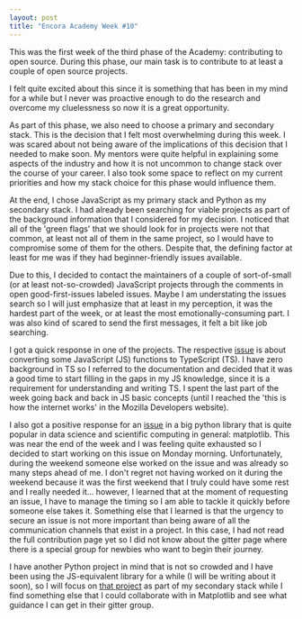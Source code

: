 ```yaml
---
layout: post
title: "Encora Academy Week #10"
---
```


This was the first week of the third phase of the Academy: contributing to open source. During this phase, our main task is to contribute to at least a couple of open source projects.

I felt quite excited about this since it is something that has been in my mind for a while but I never was proactive enough to do the research and overcome my cluelessness so now it is a great opportunity. 

As part of this phase, we also need to choose a primary and secondary stack. This is the decision that I felt most overwhelming during this week. I was scared about not being aware of the implications of this decision that I needed to make soon. My mentors were quite helpful in explaining some aspects of the industry and how it is not uncommon to change stack over the course of your career. I also took some space to reflect on my current priorities and how my stack choice for this phase would influence them. 

At the end, I chose JavaScript as my primary stack and Python as my secondary stack. I had already been searching for viable projects as part of the background information that I considered for my decision. I noticed that all of the 'green flags' that we should look for in projects were not that common, at least not all of them in the same project, so I would have to compromise some of them for the others. Despite that, the defining factor at least for me was if they had beginner-friendly issues available. 

Due to this, I decided to contact the maintainers of a couple of sort-of-small (or at least not-so-crowded) JavaScript projects through the comments in open good-first-issues labeled issues. Maybe I am understating the issues search so I will just emphasize that at least in my perception, it was the hardest part of the week, or at least the most emotionally-consuming part. I was also kind of scared to send the first messages, it felt a bit like job searching. 

I got a quick response in one of the projects. The respective [issue](https://github.com/lukasoppermann/html5sortable/issues/314) is about converting some JavaScript (JS) functions to TypeScript (TS). I have zero background in TS so I referred to the documentation and decided that it was a good time to start filling in the gaps in my JS knowledge, since it is a requirement for understanding and writing TS. I spent the last part of the week going back and back in JS basic concepts (until I reached the 'this is how the internet works' in the Mozilla Developers website). 

I also got a positive response for an [issue](https://github.com/matplotlib/matplotlib/issues/20355) in a big python library that is quite popular in data science and scientific computing in general: matplotlib. This was near the end of the week and I was feeling quite exhausted so I decided to start working on this issue on Monday morning. Unfortunately, during the weekend someone else worked on the issue and was already so many steps ahead of me. I don't regret not having worked on it during the weekend because it was the first weekend that I truly could have some rest and I really needed it... however, I learned that at the moment of requesting an issue, I have to manage the timing so I am able to tackle it quickly before someone else takes it. Something else that I learned is that the urgency to secure an issue is not more important than being aware of all the communication channels that exist in a project. In this case, I had not read the full contribution page yet so I did not know about the gitter page where there is a special group for newbies who want to begin their journey. 

I have another Python project in mind that is not so crowded and I have been using the JS-equivalent library for a while (I will be writing about it soon), so I will focus on [that project](https://github.com/giswqs/geemap/issues/339) as part of my secondary stack while I find something else that I could collaborate with in Matplotlib and see what guidance I can get in their gitter group.

